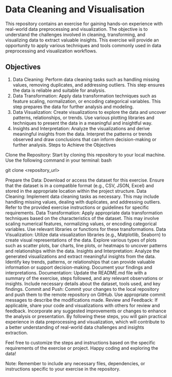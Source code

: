 # Data Cleaning and Visualisation

This repository contains an exercise for gaining hands-on experience with real-world data preprocessing and visualization. The objective is to understand the challenges involved in cleaning, transforming, and visualizing data to extract valuable insights. This exercise will provide an opportunity to apply various techniques and tools commonly used in data preprocessing and visualization workflows.

## Objectives

1. Data Cleaning: Perform data cleaning tasks such as handling missing values, removing duplicates, and addressing outliers. This step ensures the data is reliable and suitable for analysis.
2. Data Transformation: Apply data transformation techniques such as feature scaling, normalization, or encoding categorical variables. This step prepares the data for further analysis and modeling.
3. Data Visualization: Create visualizations to explore the data and uncover patterns, relationships, or trends. Use various plotting libraries and techniques to present the data in a meaningful and insightful way.
4. Insights and Interpretation: Analyze the visualizations and derive meaningful insights from the data. Interpret the patterns or trends observed and draw conclusions that can inform decision-making or further analysis.
Steps to Achieve the Objectives

Clone the Repository: Start by cloning this repository to your local machine. Use the following command in your terminal:
bash

git clone <repository_url>

Prepare the Data: Download or access the dataset for this exercise. Ensure that the dataset is in a compatible format (e.g., CSV, JSON, Excel) and stored in the appropriate location within the project structure.
Data Cleaning: Implement data cleaning tasks as necessary. This may include handling missing values, dealing with duplicates, and addressing outliers. Refer to the provided exercise instructions or guidelines for specific requirements.
Data Transformation: Apply appropriate data transformation techniques based on the characteristics of the dataset. This may involve scaling numerical features, normalizing values, or encoding categorical variables. Use relevant libraries or functions for these transformations.
Data Visualization: Utilize data visualization libraries (e.g., Matplotlib, Seaborn) to create visual representations of the data. Explore various types of plots such as scatter plots, bar charts, line plots, or heatmaps to uncover patterns and relationships within the data.
Insights and Interpretation: Analyze the generated visualizations and extract meaningful insights from the data. Identify key trends, patterns, or relationships that can provide valuable information or support decision-making. Document your findings and interpretations.
Documentation: Update the README.md file with a summary of the exercise, steps followed, and any relevant observations or insights. Include necessary details about the dataset, tools used, and key findings.
Commit and Push: Commit your changes to the local repository and push them to the remote repository on GitHub. Use appropriate commit messages to describe the modifications made.
Review and Feedback: If applicable, share your code and visualizations with others for review and feedback. Incorporate any suggested improvements or changes to enhance the analysis or presentation.
By following these steps, you will gain practical experience in data preprocessing and visualization, which will contribute to a better understanding of real-world data challenges and insights extraction.

Feel free to customize the steps and instructions based on the specific requirements of the exercise or project. Happy coding and exploring the data!

Note: Remember to include any necessary files, dependencies, or instructions specific to your exercise in the repository.